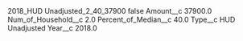 <?xml version="1.0" encoding="UTF-8"?>
<CustomMetadata xmlns="http://soap.sforce.com/2006/04/metadata" xmlns:xsi="http://www.w3.org/2001/XMLSchema-instance" xmlns:xsd="http://www.w3.org/2001/XMLSchema">
    <label>2018_HUD Unadjusted_2_40_37900</label>
    <protected>false</protected>
    <values>
        <field>Amount__c</field>
        <value xsi:type="xsd:double">37900.0</value>
    </values>
    <values>
        <field>Num_of_Household__c</field>
        <value xsi:type="xsd:double">2.0</value>
    </values>
    <values>
        <field>Percent_of_Median__c</field>
        <value xsi:type="xsd:double">40.0</value>
    </values>
    <values>
        <field>Type__c</field>
        <value xsi:type="xsd:string">HUD Unadjusted</value>
    </values>
    <values>
        <field>Year__c</field>
        <value xsi:type="xsd:double">2018.0</value>
    </values>
</CustomMetadata>
